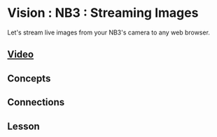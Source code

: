 # Vision : NB3 : Streaming Images
Let's stream live images from your NB3's camera to any web browser.

## [Video]()

## Concepts

## Connections

## Lesson
